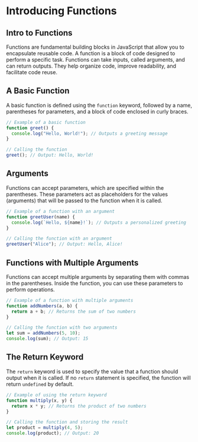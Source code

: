 # Introducing Functions

## Intro to Functions

Functions are fundamental building blocks in JavaScript that allow you to encapsulate reusable code. A function is a block of code designed to perform a specific task. Functions can take inputs, called arguments, and can return outputs. They help organize code, improve readability, and facilitate code reuse.

## A Basic Function

A basic function is defined using the `function` keyword, followed by a name, parentheses for parameters, and a block of code enclosed in curly braces. 

```javascript
// Example of a basic function
function greet() {
  console.log("Hello, World!"); // Outputs a greeting message
}

// Calling the function
greet(); // Output: Hello, World!
```

## Arguments

Functions can accept parameters, which are specified within the parentheses. These parameters act as placeholders for the values (arguments) that will be passed to the function when it is called.

```javascript
// Example of a function with an argument
function greetUser(name) {
  console.log(`Hello, ${name}!`); // Outputs a personalized greeting
}

// Calling the function with an argument
greetUser("Alice"); // Output: Hello, Alice!
```

## Functions with Multiple Arguments

Functions can accept multiple arguments by separating them with commas in the parentheses. Inside the function, you can use these parameters to perform operations.

```javascript
// Example of a function with multiple arguments
function addNumbers(a, b) {
  return a + b; // Returns the sum of two numbers
}

// Calling the function with two arguments
let sum = addNumbers(5, 10);
console.log(sum); // Output: 15
```

## The Return Keyword

The `return` keyword is used to specify the value that a function should output when it is called. If no `return` statement is specified, the function will return `undefined` by default.

```javascript
// Example of using the return keyword
function multiply(x, y) {
  return x * y; // Returns the product of two numbers
}

// Calling the function and storing the result
let product = multiply(4, 5);
console.log(product); // Output: 20
```
